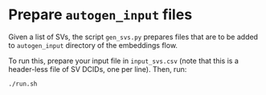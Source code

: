 # Prepare `autogen_input` files

Given a list of SVs, the script `gen_svs.py` prepares files that are to be
added to `autogen_input` directory of the embeddings flow.

To run this, prepare your input file in `input_svs.csv` (note that this is a
header-less file of SV DCIDs, one per line). Then, run:

```
./run.sh
```
